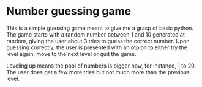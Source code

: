 <h1>Number guessing game</h1>
<p>
  This is a simple guessing game meant to give me a grasp of basic python.
  The game starts with a random number between 1 and 10 generated at random, giving the user about 3 tries to guess the correct number. Upon guessing correctly, the user is presented with an otpion to either try the level again, move to the next level or quit the game.
</p>
<p> 
  Leveling up means the pool of numbers is bigger now, for instance, 1 to 20. The user does get a few more tries but not much more than the previous level.</p>
